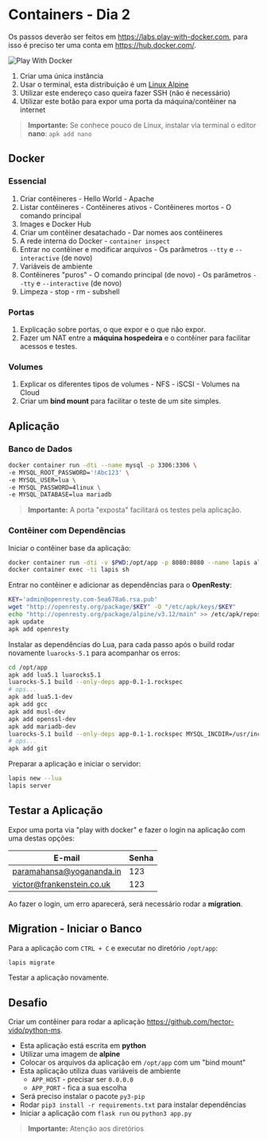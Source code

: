 # Containers - Dia 2

Os passos deverão ser feitos em https://labs.play-with-docker.com, para isso é preciso ter uma conta em https://hub.docker.com/.

![Play With Docker](images/play-with-docker.png)

  1. Criar uma única instância
  2. Usar o terminal, esta distribuição é um [Linux Alpine](https://alpinelinux.org/)
  3. Utilizar este endereço caso queira fazer SSH (não é necessário)
  4. Utilizar este botão para expor uma porta da máquina/contêiner na internet

> **Importante:** Se conhece pouco de Linux, instalar via terminal o editor **nano**: `apk add nano`

## Docker

### Essencial

  1. Criar contêineres
    - Hello World
    - Apache
  2. Listar contêineres
    - Contêineres ativos
    - Contêineres mortos
    - O comando principal
  3. Images e Docker Hub
  4. Criar um contêiner desatachado
    - Dar nomes aos contêineres
  5. A rede interna do Docker
    - `container inspect`
  6. Entrar no contêiner e modificar arquivos
    - Os parâmetros `--tty` e `--interactive` (de novo)
  7. Variáveis de ambiente
  8. Contêineres "puros"
    - O comando principal (de novo)
    - Os parâmetros `--tty` e `--interactive` (de novo)
  9. Limpeza
    - stop
    - rm
    - subshell

### Portas

  1. Explicação sobre portas, o que expor e o que não expor.
  2. Fazer um NAT entre a **máquina hospedeira** e o contêiner para facilitar acessos e testes.

### Volumes

  1. Explicar os diferentes tipos de volumes
    - NFS
    - iSCSI
    - Volumes na Cloud
  2. Criar um **bind mount** para facilitar o teste de um site simples.

## Aplicação

### Banco de Dados

```bash
docker container run -dti --name mysql -p 3306:3306 \
-e MYSQL_ROOT_PASSWORD='!Abc123' \
-e MYSQL_USER=lua \
-e MYSQL_PASSWORD=4linux \
-e MYSQL_DATABASE=lua mariadb
```

> **Importante:** A porta "exposta" facilitará os testes pela aplicação.

### Contêiner com Dependências

Iniciar o contêiner base da aplicação:

```bash
docker container run -dti -v $PWD:/opt/app -p 8080:8080 --name lapis alpine
docker container exec -ti lapis sh
```

Entrar no contêiner e adicionar as dependências para o **OpenResty**:

```bash
KEY='admin@openresty.com-5ea678a6.rsa.pub'
wget "http://openresty.org/package/$KEY" -O "/etc/apk/keys/$KEY"
echo "http://openresty.org/package/alpine/v3.12/main" >> /etc/apk/repositories
apk update
apk add openresty
```

Instalar as dependências do Lua, para cada passo após o build rodar novamente `luarocks-5.1` para acompanhar os erros:

```bash
cd /opt/app
apk add lua5.1 luarocks5.1
luarocks-5.1 build --only-deps app-0.1-1.rockspec
# ops...
apk add lua5.1-dev
apk add gcc
apk add musl-dev
apk add openssl-dev
apk add mariadb-dev
luarocks-5.1 build --only-deps app-0.1-1.rockspec MYSQL_INCDIR=/usr/include/mysql
# ops...
apk add git
```

Preparar a aplicação e iniciar o servidor:

```bash
lapis new --lua
lapis server
```

## Testar a Aplicação

Expor uma porta via "play with docker" e fazer o login na aplicação com uma destas opções:

| E-mail                    | Senha |
|---------------------------|-------|
| paramahansa@yogananda.in  | 123   |
| victor@frankenstein.co.uk | 123   |

Ao fazer o login, um erro aparecerá, será necessário rodar a **migration**.

## Migration - Iniciar o Banco

Para a aplicação com `CTRL + C` e executar no diretório `/opt/app`:

```bash
lapis migrate
```

Testar a aplicação novamente.

## Desafio

Criar um contêiner para rodar a aplicação https://github.com/hector-vido/python-ms.

  - Esta aplicação está escrita em **python**
  - Utilizar uma imagem de **alpine**
  - Colocar os arquivos da aplicação em `/opt/app` com um "bind mount"
  - Esta aplicação utiliza duas variáveis de ambiente
    - `APP_HOST` - precisar ser `0.0.0.0`
    - `APP_PORT` - fica a sua escolha
  - Será preciso instalar o pacote `py3-pip`
  - Rodar `pip3 install -r requirements.txt` para instalar dependências
  - Iniciar a aplicação com `flask run` ou `python3 app.py`

> **Importante:** Atenção aos diretórios
